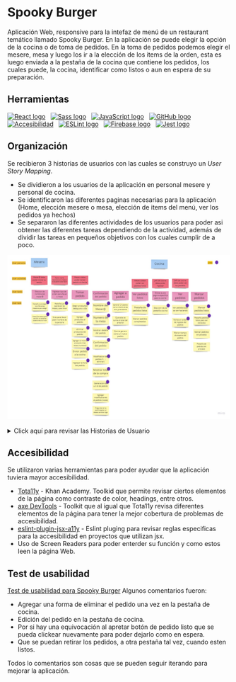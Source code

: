 # Spooky Burger 
Aplicación Web, responsive para la intefaz de menú de un restaurant temático llamado Spooky Burger.
En la aplicación se puede elegir la opción de la cocina o de toma de pedidos. En la toma de pedidos podemos elegir el mesere, mesa y luego los ir a la elección de los items de la orden, esta es luego enviada a la pestaña de la cocina que contiene los pedidos, los cuales puede, la cocina, identificar como listos o aun en espera de su preparación. 

## Herramientas
[<img src="https://img.shields.io/badge/React-282C34?logo=react&logoColor=61DAFB" alt="React logo" title="React" height="25" />][tech_tools_anchor]
&nbsp;
[<img src="https://img.shields.io/badge/Sass-282C34?logo=sass&logoColor=CC6699" alt="Sass logo" title="Sass" height="25" />][tech_tools_anchor]
&nbsp;
[<img src="https://img.shields.io/badge/JavaScript-282C34?logo=javascript&logoColor=F7DF1E" alt="JavaScript logo" title="JavaScript" height="25" />][tech_tools_anchor]
&nbsp;
[<img src="https://img.shields.io/badge/GitHub-282C34?logo=github&logoColor=lightgrey" alt="GitHub logo" title="GitHub" height="25" />][tech_tools_anchor]
&nbsp;
[<img src="https://img.shields.io/badge/Accesibilidad%20-EF2D5E" alt="Accesibilidad" title="Accesibilidad" height="25" />][tech_tools_anchor]
&nbsp;
[<img src="https://img.shields.io/badge/ESLint-282C34?logo=eslint&logoColor=4B32C3" alt="ESLint logo" title="ESLint" height="25" />][tech_tools_anchor]
&nbsp;
[<img src="https://img.shields.io/badge/Firebase-282C34?logo=firebase&logoColor=FFCA28" alt="Firebase logo" title="Firebase" height="25" />][tech_tools_anchor]
&nbsp;
[<img src="https://img.shields.io/badge/Jest-282C34?logo=jest&logoColor=C21325" alt="Jest logo" title="Jest" height="25" />][tech_tools_anchor]

## Organización
Se recibieron 3 historias de usuarios con las cuales se construyo un *User Story Mapping*. 

- Se dividieron a los usuarios de la aplicación en personal mesere y personal de cocina. 
- Se identificaron las diferentes paginas necesarias para la aplicación (Home, elección mesere o mesa, elección de items del menú, ver los pedidos ya hechos)
- Se separaron las diferentes actividades de los usuarios para poder asi obtener las diferentes tareas dependiendo de la actividad, además de dividir las tareas en pequeños objetivos con los cuales cumplir de a poco. 

![User Story Mapping](img/User_Story_Map_Framework.jpg)


<details>
<summary>Click aquí para revisar las Historias de Usuario</summary>

__[HU 1] Mesero/a debe poder tomar pedido de cliente__

Yo como meserx quiero tomar el pedido de un cliente para no depender de mi mala
memoria, para saber cuánto cobrar, y enviarlo a la cocina para evitar errores y
que se puedan ir preparando en orden.

_Criterios de aceptación_

Lo que debe ocurrir para que se satisfagan las necesidades del usuario)

* Anotar nombre de cliente.
* Agregar productos al pedido.
* Eliminar productos.
* Ver resumen y el total de la compra.
* Enviar pedido a cocina (guardar en alguna base de datos).
* Se ve y funciona bien en una _tablet_

__[HU 2] Jefe de cocina debe ver los pedidos__

Yo como jefx de cocina quiero ver los pedidos de los clientes en orden y
marcar cuáles están listos para saber qué se debe cocinar y avisar a lxs meserxs
que un pedido está listo para servirlo a un cliente.

_Criterios de aceptación_

* Ver los pedidos ordenados según se van haciendo.
* Marcar los pedidos que se han preparado y están listos para servirse.
* Ver el tiempo que tomó prepara el pedido desde que llegó hasta que se
  marcó como completado.

__[HU 3] Meserx debe ver pedidos listos para servir__

Yo como meserx quiero ver los pedidos que están preparados para entregarlos
rápidamente a los clientes que las hicieron.

_Criterios de aceptación_

* Ver listado de pedido listos para servir.
* Marcar pedidos que han sido entregados.

</details>

## Accesibilidad 
Se utilizaron varias herramientas para poder ayudar que la aplicación tuviera mayor accesibilidad. 
- [Tota11y](https://khan.github.io/tota11y/) - Khan Academy. Toolkid que permite revisar ciertos elementos de la página como contraste de color, headings, entre otros.
- [axe DevTools](https://www.deque.com/axe/devtools/) - Toolkit que al igual que Tota11y revisa diferentes elementos de la página para tener la mejor cobertura de problemas de accesibilidad. 
- [eslint-plugin-jsx-a11y](https://github.com/jsx-eslint/eslint-plugin-jsx-a11y) - Eslint pluging para revisar reglas especificas para la accesibilidad en proyectos que utilizan jsx. 
- Uso de Screen Readers para poder enterder su función y como estos leen la página Web. 

## Test de usabilidad
[Test de usabilidad para Spooky Burger](https://www.loom.com/share/aec36cfec60d4206b1355fa2e7924a26)
Algunos comentarios fueron:
- Agregar una forma de eliminar el pedido una vez en la pestaña de cocina.
- Edición del pedido en la pestaña de cocina.
- Por si hay una equivocación al apretar botón de pedido listo que se pueda clickear nuevamente para poder dejarlo como en espera.
- Que se puedan retirar los pedidos, a otra pestaña tal vez, cuando esten listos. 

Todos lo comentarios son cosas que se pueden seguir iterando para mejorar la aplicación. 

[tech_tools_anchor]: #tool-anchor--